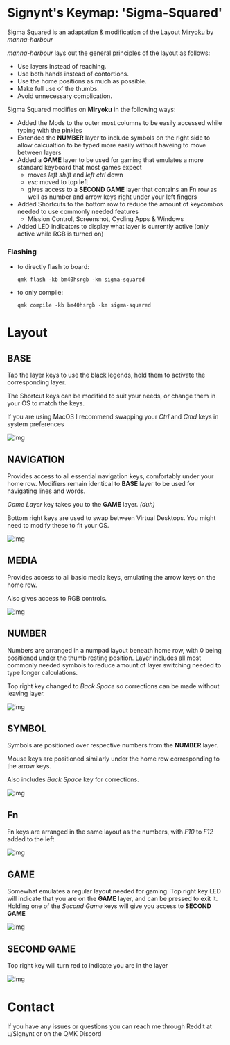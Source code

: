 # Signynt's Keymap: 'Sigma-Squared'

Sigma Squared is an adaptation & modification of the Layout [Miryoku](https://github.com/manna-harbour/qmk_firmware/blob/miryoku/users/manna-harbour_miryoku/miryoku.org#miryoku-) by *manna-harbour*

*manna-harbour* lays out the general principles of the layout as follows:

- Use layers instead of reaching.
- Use both hands instead of contortions.
- Use the home positions as much as possible.
- Make full use of the thumbs.
- Avoid unnecessary complication.



Sigma Squared modifies on **Miryoku** in the following ways:

- Added the Mods to the outer most columns to be easily accessed while typing with the pinkies
- Extended the **NUMBER** layer to include symbols on the right side to allow calcualtion to be typed more easily without haveing to move between layers
- Added a **GAME** layer to be used for gaming that emulates a more standard keyboard that most games expect
  - moves *left shift* and *left ctrl* down
  - *esc* moved to top left
  - gives access to a **SECOND GAME** layer that contains an Fn row as well as number and arrow keys right under your left fingers
- Added Shortcuts to the bottom row to reduce the amount of keycombos needed to use commonly needed features
  - Mission Control, Screenshot, Cycling Apps & Windows
- Added LED indicators to display what layer is currently active (only active while RGB is turned on)



### Flashing

- to directly flash to board:

  `qmk flash -kb bm40hsrgb -km sigma-squared`

- to only compile:

  `qmk compile -kb bm40hsrgb -km sigma-squared`



# Layout

## BASE

Tap the layer keys to use the black legends, hold them to activate the corresponding layer.

The Shortcut keys can be modified to suit your needs, or change them in your OS to match the keys.

If you are using MacOS I recommend swapping your *Ctrl* and *Cmd* keys in system preferences

![img](https://i.imgur.com/xA1xkex.png)

## NAVIGATION

Provides access to all essential navigation keys, comfortably under your home row. Modifiers remain identical to **BASE** layer to be used for navigating lines and words.

*Game Layer* key takes you to the **GAME** layer. *(duh)*

Bottom right keys are used to swap between Virtual Desktops. You might need to modify these to fit your OS.

![img](https://i.imgur.com/bxUJIHY.png)



## MEDIA

Provides access to all basic media keys, emulating the arrow keys on the home row.

Also gives access to RGB controls.

![img](https://i.imgur.com/1jWOvvH.png)

## NUMBER

Numbers are arranged in a numpad layout beneath home row, with 0 being positioned under the thumb resting position. Layer includes all most commonly needed symbols to reduce amount of layer switching needed to type longer calculations.

Top right key changed to *Back Space* so corrections can be made without leaving layer.

![img](https://i.imgur.com/LGJT3so.png)

## SYMBOL

Symbols are positioned over respective numbers from the **NUMBER** layer.

Mouse keys are positioned similarly under the home row corresponding to the arrow keys.

Also includes *Back Space* key for corrections.

![img](https://i.imgur.com/ihOcdPj.png)

## Fn

Fn keys are arranged in the same layout as the numbers, with *F10* to *F12* added to the left

![img](https://i.imgur.com/bPpI8KN.png)

## GAME

Somewhat emulates a regular layout needed for gaming. Top right key LED will indicate that you are on the **GAME** layer, and can be pressed to exit it. Holding one of the *Second Game* keys will give you access to **SECOND GAME**

![img](https://i.imgur.com/r9KIWLX.png)

## SECOND GAME

Top right key will turn red to indicate you are in the layer

![img](https://i.imgur.com/BLKHfVB.png)



# Contact

If you have any issues or questions you can reach me through Reddit at u/Signynt or on the QMK Discord
